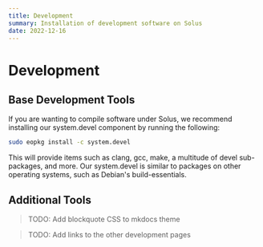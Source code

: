 ```yaml
---
title: Development
summary: Installation of development software on Solus
date: 2022-12-16
---
```


# Development

## Base Development Tools

If you are wanting to compile software under Solus, we recommend installing our system.devel component by running the following:

``` bash
sudo eopkg install -c system.devel
```

This will provide items such as clang, gcc, make, a multitude of devel sub-packages, and more. Our system.devel is similar to packages on other operating systems, such as Debian's build-essentials.

## Additional Tools

> TODO: Add blockquote CSS to mkdocs theme

> TODO: Add links to the other development pages